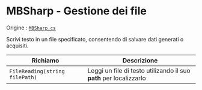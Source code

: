 # MBSharp - Gestione dei file

Origine : [`MBSharp.cs`](../../../../MBSharp.cs)

Scrivi testo in un file specificato, consentendo di salvare dati generati o acquisiti.

| Richiamo | Descrizione |
|--------------------------|--------------|
| `FileReading(string filePath)` | Leggi un file di testo utilizando il suo **path** per localizzarlo|